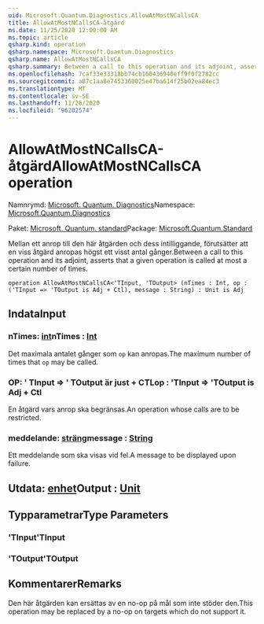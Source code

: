```yaml
---
uid: Microsoft.Quantum.Diagnostics.AllowAtMostNCallsCA
title: AllowAtMostNCallsCA-åtgärd
ms.date: 11/25/2020 12:00:00 AM
ms.topic: article
qsharp.kind: operation
qsharp.namespace: Microsoft.Quantum.Diagnostics
qsharp.name: AllowAtMostNCallsCA
qsharp.summary: Between a call to this operation and its adjoint, asserts that a given operation is called at most a certain number of times.
ms.openlocfilehash: 7caf33e33318bb74cb160436940eff9f0f2782cc
ms.sourcegitcommit: a87c1aa8e7453360025e47ba614f25b02ea84ec3
ms.translationtype: MT
ms.contentlocale: sv-SE
ms.lasthandoff: 11/26/2020
ms.locfileid: "96202574"
---
```

# <a name="allowatmostncallsca-operation"></a><span data-ttu-id="78556-102">AllowAtMostNCallsCA-åtgärd</span><span class="sxs-lookup"><span data-stu-id="78556-102">AllowAtMostNCallsCA operation</span></span>

<span data-ttu-id="78556-103">Namnrymd: [Microsoft. Quantum. Diagnostics](xref:Microsoft.Quantum.Diagnostics)</span><span class="sxs-lookup"><span data-stu-id="78556-103">Namespace: [Microsoft.Quantum.Diagnostics](xref:Microsoft.Quantum.Diagnostics)</span></span>

<span data-ttu-id="78556-104">Paket: [Microsoft. Quantum. standard](https://nuget.org/packages/Microsoft.Quantum.Standard)</span><span class="sxs-lookup"><span data-stu-id="78556-104">Package: [Microsoft.Quantum.Standard](https://nuget.org/packages/Microsoft.Quantum.Standard)</span></span>


<span data-ttu-id="78556-105">Mellan ett anrop till den här åtgärden och dess intilliggande, förutsätter att en viss åtgärd anropas högst ett visst antal gånger.</span><span class="sxs-lookup"><span data-stu-id="78556-105">Between a call to this operation and its adjoint, asserts that a given operation is called at most a certain number of times.</span></span>

```qsharp
operation AllowAtMostNCallsCA<'TInput, 'TOutput> (nTimes : Int, op : ('TInput => 'TOutput is Adj + Ctl), message : String) : Unit is Adj
```


## <a name="input"></a><span data-ttu-id="78556-106">Indata</span><span class="sxs-lookup"><span data-stu-id="78556-106">Input</span></span>

### <a name="ntimes--int"></a><span data-ttu-id="78556-107">nTimes: [int](xref:microsoft.quantum.lang-ref.int)</span><span class="sxs-lookup"><span data-stu-id="78556-107">nTimes : [Int](xref:microsoft.quantum.lang-ref.int)</span></span>

<span data-ttu-id="78556-108">Det maximala antalet gånger som `op` kan anropas.</span><span class="sxs-lookup"><span data-stu-id="78556-108">The maximum number of times that `op` may be called.</span></span>


### <a name="op--tinput--toutput--is-adj--ctl"></a><span data-ttu-id="78556-109">OP: ' TInput => ' TOutput är just + CTL</span><span class="sxs-lookup"><span data-stu-id="78556-109">op : 'TInput => 'TOutput  is Adj + Ctl</span></span>

<span data-ttu-id="78556-110">En åtgärd vars anrop ska begränsas.</span><span class="sxs-lookup"><span data-stu-id="78556-110">An operation whose calls are to be restricted.</span></span>


### <a name="message--string"></a><span data-ttu-id="78556-111">meddelande: [sträng](xref:microsoft.quantum.lang-ref.string)</span><span class="sxs-lookup"><span data-stu-id="78556-111">message : [String](xref:microsoft.quantum.lang-ref.string)</span></span>

<span data-ttu-id="78556-112">Ett meddelande som ska visas vid fel.</span><span class="sxs-lookup"><span data-stu-id="78556-112">A message to be displayed upon failure.</span></span>



## <a name="output--unit"></a><span data-ttu-id="78556-113">Utdata: [enhet](xref:microsoft.quantum.lang-ref.unit)</span><span class="sxs-lookup"><span data-stu-id="78556-113">Output : [Unit](xref:microsoft.quantum.lang-ref.unit)</span></span>



## <a name="type-parameters"></a><span data-ttu-id="78556-114">Typparametrar</span><span class="sxs-lookup"><span data-stu-id="78556-114">Type Parameters</span></span>

### <a name="tinput"></a><span data-ttu-id="78556-115">'TInput</span><span class="sxs-lookup"><span data-stu-id="78556-115">'TInput</span></span>


### <a name="toutput"></a><span data-ttu-id="78556-116">'TOutput</span><span class="sxs-lookup"><span data-stu-id="78556-116">'TOutput</span></span>



## <a name="remarks"></a><span data-ttu-id="78556-117">Kommentarer</span><span class="sxs-lookup"><span data-stu-id="78556-117">Remarks</span></span>

<span data-ttu-id="78556-118">Den här åtgärden kan ersättas av en no-op på mål som inte stöder den.</span><span class="sxs-lookup"><span data-stu-id="78556-118">This operation may be replaced by a no-op on targets which do not support it.</span></span>